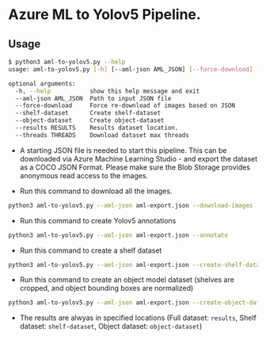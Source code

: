 # Azure ML to Yolov5 Pipeline.

## Usage

```bash
$ python3 aml-to-yolov5.py --help
usage: aml-to-yolov5.py [-h] [--aml-json AML_JSON] [--force-download] [--shelf-dataset] [--object-dataset] [--results RESULTS] [--threads THREADS]

optional arguments:
  -h, --help           show this help message and exit
  --aml-json AML_JSON  Path to input JSON file
  --force-download     Force re-download of images based on JSON
  --shelf-dataset      Create shelf-dataset
  --object-dataset     Create object-dataset
  --results RESULTS    Results dataset location.
  --threads THREADS    Download dataset max threads
```

- A starting JSON file is needed to start this pipeline. This can be downloaded via Azure Machine Learning Studio - and export the dataset as a COCO JSON Format. Please make sure the Blob Storage provides anonymous read access to the images.

- Run this command to download all the images.

```bash
python3 aml-to-yolov5.py --aml-json aml-export.json --download-images
```

- Run this command to create Yolov5 annotations

```bash
python3 aml-to-yolov5.py --aml-json aml-export.json --annotate
```

- Run this command to create a shelf dataset

```bash
python3 aml-to-yolov5.py --aml-json aml-export.json --create-shelf-dataset
```

- Run this command to create an object model dataset (shelves are cropped, and object bounding boxes are normalized)

```bash
python3 aml-to-yolov5.py --aml-json aml-export.json --create-object-dataset
```

- The results are alwyas in specified locations (Full dataset: `results`, Shelf dataset: `shelf-dataset`, Object dataset: `object-dataset`)
